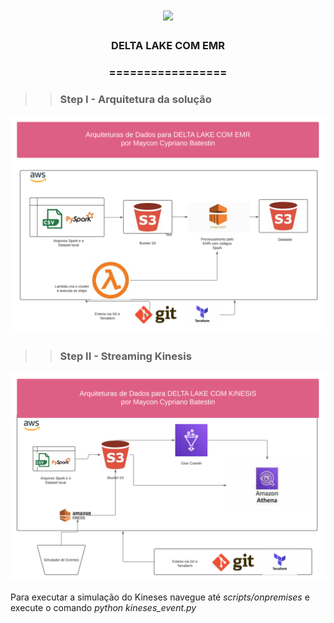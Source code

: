 <h1 align="center">
<img src="https://img.shields.io/static/v1?label=AWS%20POR&message=MAYCON%20BATESTIN&color=7159c1&style=flat-square&logo=ghost"/>


<h3> <p align="center">DELTA LAKE COM EMR </p> </h3>
<h3> <p align="center"> ================= </p> </h3>

>> <h3> Step I - Arquitetura da solução </h3>

![delta](img/arquitetura.png)


>> <h3> Step II - Streaming Kinesis </h3>

![delta](img/arquitetura2.png)
<p> Para executar a simulação do Kineses
 navegue até <i>scripts/onpremises</i>
 e execute o comando
 <i>python kineses_event.py</i> </p>
